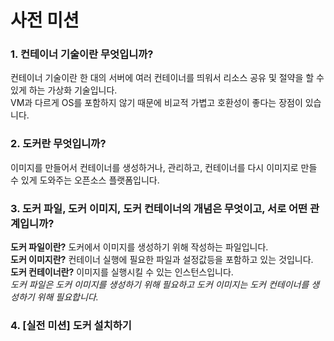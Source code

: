 # 사전 미션
### 1. 컨테이너 기술이란 무엇입니까?
컨테이너 기술이란 한 대의 서버에 여러 컨테이너를 띄워서 리소스 공유 및 절약을 할 수 있게 하는 가상화 기술입니다.     
VM과 다르게 OS를 포함하지 않기 때문에 비교적 가볍고 호환성이 좋다는 장점이 있습니다.
### 2. 도커란 무엇입니까?
이미지를 만들어서 컨테이너를 생성하거나, 관리하고, 컨테이너를 다시 이미지로 만들 수 있게 도와주는 오픈소스 플랫폼입니다.
### 3. 도커 파일, 도커 이미지, 도커 컨테이너의 개념은 무엇이고, 서로 어떤 관계입니까?
**도커 파일이란?** 도커에서 이미지를 생성하기 위해 작성하는 파일입니다.    
**도커 이미지란?** 컨테이너 실행에 필요한 파일과 설정값등을 포함하고 있는 것입니다.    
**도커 컨테이너란?** 이미지를 실행시킬 수 있는 인스턴스입니다.    
*도커 파일은 도커 이미지를 생성하기 위해 필요하고 도커 이미지는 도커 컨테이너를 생성하기 위해 필요합니다.*
### 4. [실전 미션] 도커 설치하기
